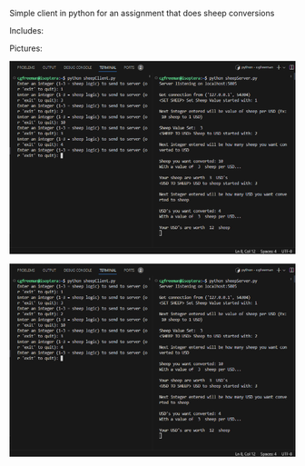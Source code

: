 Simple client in python for an assignment that does sheep conversions

Includes:



Pictures:
<div style= display = "flex">
<img src= "/Pictures/SheepClientScreenshot.PNG" alt= "image 1" width 50% />

</div>

![image 1](/Pictures/SheepClientScreenshot.PNG)
